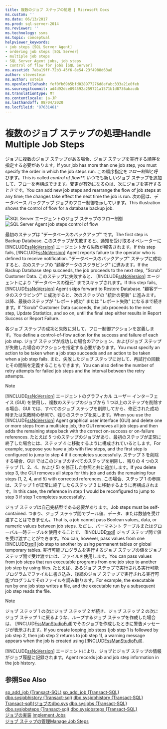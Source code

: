 ```yaml
---
title: 複数のジョブ ステップの処理 | Microsoft Docs
ms.custom: ''
ms.date: 06/13/2017
ms.prod: sql-server-2014
ms.reviewer: ''
ms.technology: ssms
ms.topic: conceptual
helpviewer_keywords:
- job steps [SQL Server Agent]
- ordering job steps [SQL Server]
- multiple job steps
- SQL Server Agent jobs, job steps
- control of flow for jobs [SQL Server]
ms.assetid: 7aba19ff-72b3-45f6-8e54-23f4988d63a8
author: stevestein
ms.author: sstein
ms.openlocfilehash: fef0fb69b5bfd028977276d8efabc333a21e0feb
ms.sourcegitcommit: ad4d92dce894592a259721a1571b1d8736abacdb
ms.translationtype: MT
ms.contentlocale: ja-JP
ms.lasthandoff: 08/04/2020
ms.locfileid: "87631461"
---
```

# <a name="handle-multiple-job-steps"></a><span data-ttu-id="a18f5-102">複数のジョブ ステップの処理</span><span class="sxs-lookup"><span data-stu-id="a18f5-102">Handle Multiple Job Steps</span></span>
  <span data-ttu-id="a18f5-103">ジョブに複数のジョブ ステップがある場合、ジョブ ステップを実行する順序を指定する必要があります。</span><span class="sxs-lookup"><span data-stu-id="a18f5-103">If your job has more than one job step, you must specify the order in which the job steps run.</span></span> <span data-ttu-id="a18f5-104">この順序指定を*フロー制御*と呼びます。</span><span class="sxs-lookup"><span data-stu-id="a18f5-104">This is called *control of flow\*\*.*</span></span> <span data-ttu-id="a18f5-105">いつでも新しいジョブ ステップを追加して、フローを再構成できます。変更が有効になるのは、次にジョブを実行するときです。</span><span class="sxs-lookup"><span data-stu-id="a18f5-105">You can add new job steps and rearrange the flow of job steps at any time; the changes take effect the next time the job is run.</span></span> <span data-ttu-id="a18f5-106">次の図は、データベース バックアップ ジョブのフロー制御を示しています。</span><span class="sxs-lookup"><span data-stu-id="a18f5-106">This illustration shows the control of flow for a database backup job.</span></span>  
  
 <span data-ttu-id="a18f5-107">![SQL Server エージェントのジョブ ステップのフロー制御](../../database-engine/media/dbflow01.gif "SQL Server エージェントのジョブ ステップのフロー制御")</span><span class="sxs-lookup"><span data-stu-id="a18f5-107">![SQL Server Agent job steps control of flow](../../database-engine/media/dbflow01.gif "SQL Server Agent job steps control of flow")</span></span>  
  
 <span data-ttu-id="a18f5-108">最初のステップは "データベースのバックアップ" です。</span><span class="sxs-lookup"><span data-stu-id="a18f5-108">The first step is Backup Database.</span></span> <span data-ttu-id="a18f5-109">このステップが失敗すると、通知を受け取るオペレーターに [!INCLUDE[ssNoVersion](../../includes/ssnoversion-md.md)] エージェントから失敗が報告されます。</span><span class="sxs-lookup"><span data-stu-id="a18f5-109">If this step fails, [!INCLUDE[ssNoVersion](../../includes/ssnoversion-md.md)] Agent reports failure to the operator who is defined to receive notification.</span></span> <span data-ttu-id="a18f5-110">"データベースのバックアップ" ステップに成功すると、次のステップの "顧客データのスクラビング" に進みます。</span><span class="sxs-lookup"><span data-stu-id="a18f5-110">If the Backup Database step succeeds, the job proceeds to the next step, "Scrub" Customer Data.</span></span> <span data-ttu-id="a18f5-111">このステップに失敗すると、 [!INCLUDE[ssNoVersion](../../../includes/ssnoversion-md.md)] エージェントにより "データベースの復元" までスキップされます。</span><span class="sxs-lookup"><span data-stu-id="a18f5-111">If this step fails, [!INCLUDE[ssNoVersion](../../../includes/ssnoversion-md.md)] Agent skips forward to Restore Database.</span></span> <span data-ttu-id="a18f5-112">"顧客データのスクラビング" に成功すると、次のステップの "統計の更新" に進みます。以降、最後のステップが "レポート成功" または "レポート失敗" になるまで続きます。</span><span class="sxs-lookup"><span data-stu-id="a18f5-112">If "Scrub" Customer Data succeeds, the job proceeds to the next step, Update Statistics, and so on, until the final step either results in Report Success or Report Failure.</span></span>  
  
 <span data-ttu-id="a18f5-113">各ジョブ ステップの成功と失敗に対して、フロー制御アクションを定義します。</span><span class="sxs-lookup"><span data-stu-id="a18f5-113">You define a control-of-flow action for the success and failure of each job step.</span></span> <span data-ttu-id="a18f5-114">ジョブ ステップが成功した場合のアクション、およびジョブ ステップが失敗した場合のアクションを指定する必要があります。</span><span class="sxs-lookup"><span data-stu-id="a18f5-114">You must specify an action to be taken when a job step succeeds and an action to be taken when a job step fails.</span></span> <span data-ttu-id="a18f5-115">また、失敗したジョブ ステップに対して、再試行の回数とその間隔を定義することもできます。</span><span class="sxs-lookup"><span data-stu-id="a18f5-115">You can also define the number of retry attempts for failed job steps and the interval between the retry attempts.</span></span>  
  
> [!NOTE]  
>  <span data-ttu-id="a18f5-116">[!INCLUDE[ssNoVersion](../../includes/ssnoversion-md.md)] エージェントのグラフィカル ユーザー インターフェイス (GUI) を使用し、複数のステップのジョブから 1 つ以上のステップを削除する場合、GUI では、すべてのジョブ ステップを削除してから、修正された成功時または失敗時の参照で、残りのステップを戻します。</span><span class="sxs-lookup"><span data-stu-id="a18f5-116">When you use the [!INCLUDE[ssNoVersion](../../includes/ssnoversion-md.md)] Agent graphical user interface (GUI) and delete one or more steps from a multistep job, the GUI removes all job steps and then adds the remaining steps back with the correct on-success or on-failure references.</span></span> <span data-ttu-id="a18f5-117">たとえば 5 つのステップのジョブがあり、最初のステップが正常に終了した場合には、ステップ 4 に移動するように構成されているとします。</span><span class="sxs-lookup"><span data-stu-id="a18f5-117">For example, suppose you have a job with five steps, and the first step is configured to jump to step 4 if it completes successfully.</span></span> <span data-ttu-id="a18f5-118">ステップ 3 を削除する場合、GUI ではこのジョブのすべてのステップを削除し、残りの 4 つのステップ (1、2、4、および 5) を修正した参照と共に追加します。</span><span class="sxs-lookup"><span data-stu-id="a18f5-118">If you delete step 3, the GUI removes all steps for this job and adds the remaining four steps (1, 2, 4, and 5) with corrected references.</span></span> <span data-ttu-id="a18f5-119">この場合、ステップ 1 の参照は、ステップ 1 が正常に終了したらステップ 3 に移動するように再構成されます。</span><span class="sxs-lookup"><span data-stu-id="a18f5-119">In this case, the reference in step 1 would be reconfigured to jump to step 3 if step 1 completes successfully.</span></span>  
  
 <span data-ttu-id="a18f5-120">ジョブ ステップは自己完結型である必要があります。</span><span class="sxs-lookup"><span data-stu-id="a18f5-120">Job steps must be self-contained.</span></span> <span data-ttu-id="a18f5-121">つまり、ジョブ ステップ間でブール値、データ、または数値を受け渡すことはできません。</span><span class="sxs-lookup"><span data-stu-id="a18f5-121">That is, a job cannot pass Boolean values, data, or numeric values between job steps.</span></span> <span data-ttu-id="a18f5-122">ただし、パーマネント テーブルまたはグローバル一時テーブルを使用することで、 [!INCLUDE[tsql](../../includes/tsql-md.md)] ジョブ ステップ間で値を受け渡すことができます。</span><span class="sxs-lookup"><span data-stu-id="a18f5-122">You can, however, pass values from one [!INCLUDE[tsql](../../includes/tsql-md.md)] job step to another by using permanent tables or global temporary tables.</span></span> <span data-ttu-id="a18f5-123">実行可能プログラムを実行するジョブ ステップの値をジョブ ステップ間で受け渡すには、ファイルを使用します。</span><span class="sxs-lookup"><span data-stu-id="a18f5-123">You can pass values from job steps that run executable programs from one job step to another job step by using files.</span></span> <span data-ttu-id="a18f5-124">たとえば、あるジョブ ステップで実行される実行可能プログラムでファイルに書き込み、後続のジョブ ステップで実行される実行可能プログラムでそのファイルを読み取ります。</span><span class="sxs-lookup"><span data-stu-id="a18f5-124">For example, the executable run by one job step writes a file, and the executable run by a subsequent job step reads the file.</span></span>  
  
> [!NOTE]  
>  <span data-ttu-id="a18f5-125">ジョブ ステップ 1 の次にジョブ ステップ 2 が続き、ジョブ ステップ 2 の次にジョブ ステップ 1 に戻るような、ループするジョブ ステップを作成した場合は、 [!INCLUDE[ssManStudioFull](../../includes/ssmanstudiofull-md.md)]でそのジョブを作成したときに警告メッセージが表示されます。</span><span class="sxs-lookup"><span data-stu-id="a18f5-125">If you create looping job steps (job step 1 is followed by job step 2, then job step 2 returns to job step 1), a warning message appears when the job is created using [!INCLUDE[ssManStudioFull](../../includes/ssmanstudiofull-md.md)].</span></span>  
  
 [!INCLUDE[ssNoVersion](../../includes/ssnoversion-md.md)] <span data-ttu-id="a18f5-126">エージェントにより、ジョブとジョブ ステップの情報がジョブ履歴に記録されます。</span><span class="sxs-lookup"><span data-stu-id="a18f5-126">Agent records job and job step information in the job history.</span></span>  
  
## <a name="see-also"></a><span data-ttu-id="a18f5-127">参照</span><span class="sxs-lookup"><span data-stu-id="a18f5-127">See Also</span></span>  
 <span data-ttu-id="a18f5-128">[sp_add_job &#40;Transact-SQL&#41;](/sql/relational-databases/system-stored-procedures/sp-add-job-transact-sql) </span><span class="sxs-lookup"><span data-stu-id="a18f5-128">[sp_add_job &#40;Transact-SQL&#41;](/sql/relational-databases/system-stored-procedures/sp-add-job-transact-sql) </span></span>  
 <span data-ttu-id="a18f5-129">[dbo.sysjobhistory &#40;Transact-sql&#41;](/sql/relational-databases/system-tables/dbo-sysjobhistory-transact-sql) </span><span class="sxs-lookup"><span data-stu-id="a18f5-129">[dbo.sysjobhistory &#40;Transact-SQL&#41;](/sql/relational-databases/system-tables/dbo-sysjobhistory-transact-sql) </span></span>  
 <span data-ttu-id="a18f5-130">[Transact-sql&#41;&#40;ジョブのdbo.sys](/sql/relational-databases/system-tables/dbo-sysjobs-transact-sql) </span><span class="sxs-lookup"><span data-stu-id="a18f5-130">[dbo.sysjobs &#40;Transact-SQL&#41;](/sql/relational-databases/system-tables/dbo-sysjobs-transact-sql) </span></span>  
 <span data-ttu-id="a18f5-131">[dbo.sysjobsteps &#40;Transact-sql&#41;](/sql/relational-databases/system-tables/dbo-sysjobsteps-transact-sql) </span><span class="sxs-lookup"><span data-stu-id="a18f5-131">[dbo.sysjobsteps &#40;Transact-SQL&#41;](/sql/relational-databases/system-tables/dbo-sysjobsteps-transact-sql) </span></span>  
 <span data-ttu-id="a18f5-132">[ジョブの実装](implement-jobs.md) </span><span class="sxs-lookup"><span data-stu-id="a18f5-132">[Implement Jobs](implement-jobs.md) </span></span>  
 [<span data-ttu-id="a18f5-133">ジョブ ステップの管理</span><span class="sxs-lookup"><span data-stu-id="a18f5-133">Manage Job Steps</span></span>](manage-job-steps.md)  
  
  
